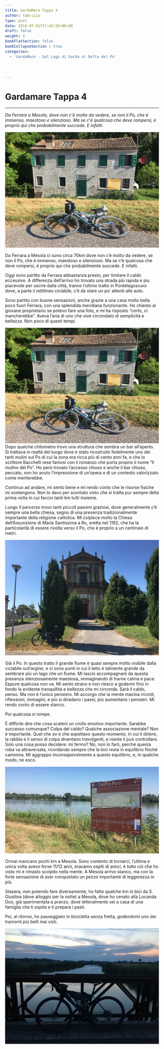 ```yaml
---
title: GardaMare Tappa 4
author: fabrizio
type: post
date: 2019-07-01T17:42:55+00:00
draft: false
weight: 4
bookFlatSection: false
bookCollapseSection : true
categories:
  - 'GardaMare - Dal Lago di Garda al Delta del Po'



---
```


# Gardamare Tappa 4
---

 _Da Ferrara a Mesola, dove non c'è molto da vedere, se non il Po, che è immenso, maestoso e silenzioso. Ma se c'è qualcosa che deve rompersi, è proprio qui che probabilmente succede. E infatti._



![alt](01-1024x768.jpg)


Da Ferrara a Mesola ci sono circa 70km dove non c&#8217;è molto da vedere, se non il Po, che è immenso, maestoso e silenzioso. Ma se c&#8217;è qualcosa che deve rompersi, è proprio qui che probabilmente succede. E infatti.

Oggi sono partito da Ferrara abbastanza presto, per limitare il caldo eccessivo. A differenza dell&#8217;arrivo ho trovato una strada più rapida e piu piacevole per uscire dalla città, tranne l&#8217;ultimo tratto in Pontelagoscuro dove, a parte il rettilineo ciclabile, c&#8217;è da stare un po&#8217; attenti alle auto.

Sono partito con buone sensazioni, anche grazie a una casa molto bella poco fuori Ferrara, con una splendida meridiana funzionante. Ho chiesto al giovane proprietario se potevo fare una foto, e mi ha risposto &#8220;certo, ci mancherebbe&#8221;. Aveva l&#8217;aria di uno che vive circondato di semplicità e bellezza. Non poco di questi tempi.

![alt](01-1024x768.jpg)
Dopo qualche chilometro trovo una struttura che sembra un bar all&#8217;aperto. Si trattava in realtà del luogo dove è stato ricostruito fedelmente uno dei tanti mulini sul Po di cui la zona era ricca più di cento anni fa, e che lo scrittore Bacchelli rese famosi con il romanzo che porta proprio il nome &#8220;Il mulino del Po&#8221;. Ho però trovato l&#8217;accesso chiuso e anche il bar chiuso, peccato, non ho avuto l&#8217;impressione di un&#8217;opera e di un contesto valorizzato come meriterebbe.

Continuo ad andare, mi sento bene e mi rendo conto che le risorse fisiche mi sostengono. Non lo davo per scontato visto che si tratta pur sempre della prima volta in cui faccio tanti km tutti insieme.

Lungo il percorso trovo tanti piccoli paesini graziosi, dove generalmente c&#8217;è sempre una bella chiesa, segno di una presenza tradizionalmente importante della religione cattolica. Mi colpisce molto la Chiesa dell&#8217;Assunzione di Maria Santissima a Ro, eretta nel 1192, che ha la particolarità di essere rivolta verso il Po, che è proprio a un centinaio di metri.

![alt](02-1024x768.jpg)

Già il Po. In questo tratto il grande fiume è quasi sempre molto visibile dalla ciclabile sull&#8217;argine, e ci sono punti in cui il letto è talmente grande da sembrare più un lago che un fiume. Mi lascio accompagnare da questa presenza silenziosamente maestosa, immaginando di trarne calma e pace. Eppure qualcosa non va. Mi sento strano e non riesco a godermi fino in fondo la evidente tranquillità e bellezza che mi circonda. Sarà il caldo, penso. Ma non è l&#8217;unico pensiero. Mi accorgo che la mente macina ricordi, riflessioni, immagini, e più si diradano i paesi, più aumentano i pensieri. Mi rendo conto di essere stanco.

Poi qualcosa si rompe.

È difficile dire che cosa scateni un crollo emotivo importante. Sarebbe successo comunque? Colpa del caldo? Qualche associazione mentale? Non è importante. Quel che so è che aspettavo questo momento, in cui il dolore, la rabbia e il senso di colpa diventano travolgenti, e niente li può controllare. Solo una cosa posso decidere: mi fermo? No, non lo farò, perché questa roba va attraversata, ricordando sempre che la bici resta in equilibrio finché cammina. Mi aggrappo inconsapevolmente a questo equilibrio, e, in qualche modo, ne esco.

![alt](03-1024x576.jpg)

Ormai mancano pochi km a Mesola. Sono contento di tornarci, l&#8217;ultima e unica volta avevo forse 11/12 anni, eravamo ospiti di amici, è tutto ciò che ho visto mi è rimasto scolpito nella mente. A Mesola arrivo stanco, ma con la forte sensazione di aver conquistato un pezzo importante di leggerezza in più.

Stasera, non potendo fare diversamente, ho fatto qualche km in bici da S. Giustina (dove alloggio per la notte) a Mesola, dove ho cenato alla Locanda Duo, già sperimentata a pranzo, dove letteralmente sei a casa di una famiglia che ti ospita e ti prepara i pasti.

Poi, al ritorno, ho passeggiato in bicicletta senza fretta, godendomi uno dei tramonti più belli mai visti.

![alt](04-1024x768.jpg)